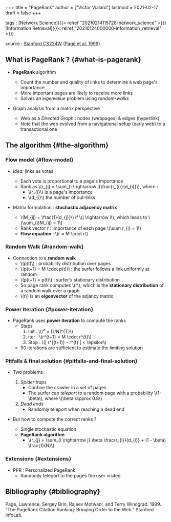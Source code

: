 +++
title = "PageRank"
author = ["Victor Vialard"]
lastmod = 2021-02-17
draft = false
+++

tags
: [Network Science]({{< relref "20210214115728-network_science" >}}) [Information Retrieval]({{< relref "20210124000000-information_retrieval" >}})

source
: [Stanford CS224W](http://web.stanford.edu/class/cs224w/) ([Page et al. 1999](#org531d993))

## What is PageRank ? {#what-is-pagerank}

- **PageRank** algorithm

  - Count the number and quality of links to determine a web page's importance
  - More important pages are likely to receive more links
  - Solves an _eigenvalue_ problem using _random-walks_

- Graph analysis from a matrix perspective
  - Web as a _Directed Graph_ : nodes (webpages) & edges (hyperlink)
  - Note that the web evolved from a navigational setup (early web) to a transactional one

## The algorithm {#the-algorithm}

### Flow model {#flow-model}

- _Idea:_ links as votes

  - Each vote is proportional to a page's importance
  - Rank as \\(r\_{j} = \sum\_{i \rightarrow j}\frac{r\_{i}}{d\_{i}}\\), where :
    - \\(r\_{i}\\) is a page's importance
    - \\(d\_{i}\\) the number of out-links

- Matrix formulation : **stochastic adjacency matrix**
  - \\(M\_{ij} = \frac{1}{d\_{j}}\\) if \\(j \rightarrow i\\), which leads to \\(\sum\_{i}M\_{ij} = 1\\)
  - Rank vector r : importance of each page \\(\sum r\_{i} = 1\\)
  - **Flow equation** : \\(r = M \cdot r\\)

### Random Walk {#random-walk}

- Connection to a **random walk**
  - \\(p(t)\\) : probability distribution over pages
  - \\(p(t+1) = M \cdot p(t)\\) : the surfer follows a link uniformly at random
  - \\(p(t+1) = p(t)\\) : surfer's stationary distribution
  - So page rank computes \\(r\\), which is the **stationary distribution** of a random walk over a graph
  - \\(r\\) is an **eigenvector** of the adjancy matrix

### Power Iteration {#power-iteration}

- PageRank uses **power iteration** to compute the ranks
  - Steps
    1.  Init : \\(r⁰ = [1/N]^{T}\\)
    2.  Iter : \\(r^{t+1} = M \cdot r^{t}\\)
    3.  Stop : \\(| r^{(t+1)} - r^{t} | < \epsilon\\)
  - 50 iterations are sufficient to estimate the limiting solution

### Pitfalls & final solution {#pitfalls-and-final-solution}

- Two problems :

  1.  _Spider traps_
      - Confine the crawler in a set of pages
      - The surfer can _teleport_ to a random page with a probability \\(1-\beta\\), where \\(\beta \approx 0.8\\)
  2.  _Dead ends_
      - Randomly teleport when reaching a dead end

- But how to compute the correct ranks ?
  - Single stochastic equation
  - **PageRank algorithm**
    - \\(r\_{j} = \sum\_{i \rightarrow j} \beta \frac{r\_{i}}{d\_{i}} + (1 - \beta) \frac{1}{N}\\)

### Extensions {#extensions}

- PPR : Personalized PageRank
  - Randomly teleport to the pages the user visited

## Bibliography {#bibliography}

<a id="org531d993"></a>Page, Lawrence, Sergey Brin, Rajeev Motwani, and Terry Winograd. 1999. “The PageRank Citation Ranking: Bringing Order to the Web.” Stanford InfoLab.

